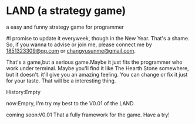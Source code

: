 # LAND (a strategy game)
a easy and funny strategy game for programmer

#I promise to update it everyweek, though in the New Year. That's a shame.
So, if you wanna to advise or join me, please connect me by 1851323309@qq.com or changyusunme@gmail.com.

That's a game,but a serious game.Maybe it just fits the programmer who work under terminal. Maybe you'll find it like The Hearth Stone somewhere, but it doesn't. it'll give you an amazing feeling. You can change or fix it just for your taste. That will be a interesting thing.

History:Empty

now:Empry, I'm try my best to the V0.01 of the LAND

coming soon:V0.01 That a fully framework for the game. Have a try!
